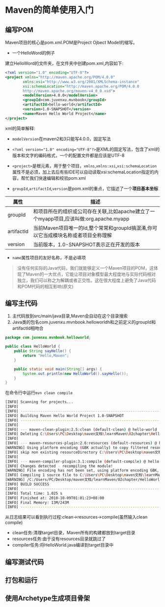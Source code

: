 # Maven的简单使用入门

## 编写POM

Maven项目的核心是pom.xml.POM是Project Ojbect Model的缩写。

+ 一个HelloWord的例子

建立HelloWord的文件夹，在文件夹中创建pom.xml,内容如下:

```xml
<?xml version="1.0" encoding="UTF-8"?>
<project xmlns="http://maven.apache.org/POM/4.0.0"
        xmlns:xsi="http://www.w3.org/2001/XMLSchema-instance"
        xsi:schemaLocation="http://maven.apache.org/POM/4.0.0
        http://maven.apache.org/maven-v4_0_0.xsd">
        <modelVersion>4.0.0</modelVersion>
        <groupId>com.juvenxu.mvnbook</groupId>
        <artifactId>hello-world</artifactId>
        <version>1.0-SNAPSHOT</version>
        <name>Maven Hello World Project</name>
</project>
```

xml的简单解释:  

+ `modelVersion`在maven2和3只能写4.0.0，固定写法

+ `<?xml version="1.0" encoding="UTF-8"?>`是XML的固定写法，包含了xml的版本和文字的编码格式，一个的配置文件都是应该是UTF-8

+ `<project>`是根元素，用于整个项目，`xmlns`,`xmlns:xsi`,`xsi:schemaLocation`属性不是必须，加上去后有些IDE可以自动读取xsi:schemaLocation指定的内容，帮忙我们快速编辑和校验pom.xml

+ `groupId`,`artifactId`,`version`是pom.xml的重点，它描述了一个**项目基本坐标**

属性      |描述
----------|----------
groupId   |和项目所在的组织或公司存在关联,比如apache建立了一个myapp项目,应该叫做:org.apache.myapp
artifactId|当前Maven项目唯一的Id,整个常常和groupId搞混淆,你可以它当成模块名称或者项目全称理解
version   |当前版本，1.0-SNAPSHOT表示正在开发的版本

+ `name`属性项目的友好名称，不是必填项

>没有任何实际的Java代码，我们就能够定义一个Maven项目的POM，这体现了Maven的一大优点，它能让项目对象模型最大程度地与实际代码相对独立，我们可以称之为解耦或者正交性。这在很大程度上避免了Java代码和POM代码的相互影响(原文)

## 编写主代码

1. 主代码放到src/main/java目录,Maven会自动在这个目录搜索
2. Java类的包名com.juvenxu.mvnbook.helloworldh和之前定义的groupId和artifactId相吻合

```java
package com.juvenxu.mvnbook.helloworld;

public class HelloWorld {
    public String sayHello() {
        return "Hello,Maven";
    }

    public static void main(String[] args) {
        System.out.println(new HelloWorld().sayHello());
    }
}
```

在命令行中运行`mvn clean compile`

```bash
[INFO] Scanning for projects...
[INFO]
[INFO] ------------------------------------------------------------------------
[INFO] Building Maven Hello World Project 1.0-SNAPSHOT
[INFO] ------------------------------------------------------------------------
[INFO]
[INFO] --- maven-clean-plugin:2.5:clean (default-clean) @ hello-world ---
[INFO] Deleting C:\Users\PC\Desktop\maven文档\learnMaven\02chapter\HelloWorld\target
[INFO]
[INFO] --- maven-resources-plugin:2.6:resources (default-resources) @ hello-world ---
[WARNING] Using platform encoding (GBK actually) to copy filtered resources, i.e. build is platform dependent!
[INFO] skip non existing resourceDirectory C:\Users\PC\Desktop\maven文档\learnMaven\02chapter\HelloWorld\src\main\resources
[INFO]
[INFO] --- maven-compiler-plugin:3.1:compile (default-compile) @ hello-world ---
[INFO] Changes detected - recompiling the module!
[WARNING] File encoding has not been set, using platform encoding GBK, i.e. build is platform dependent!
[INFO] Compiling 1 source file to C:\Users\PC\Desktop\maven文档\learnMaven\02chapter\HelloWorld\target\classes
[WARNING] /C:/Users/PC/Desktop/maven文档/learnMaven/02chapter/HelloWorld/src/main/java/com/juvenxu/mvnbook/helloworld/HelloWorld.java:[5,78] 编码GBK的不可映射字符[INFO] ------------------------------------------------------------------------
[INFO] BUILD SUCCESS
[INFO] ------------------------------------------------------------------------
[INFO] Total time: 1.025 s
[INFO] Finished at: 2018-10-09T01:01:23+08:00
[INFO] Final Memory: 13M/243M
[INFO] ------------------------------------------------------------------------
```

从日志结果可以看到执行过程:clean->resources->compile(虽然输入clean compile)

+ clean任务:清理target目录，Maven所有的构建都放到target目录
+ resources任务:由于没有resources目录就跳过了
+ compiler任务:将HelloWorld.java编译到target目录中

## 编写测试代码

## 打包和运行

## 使用Archetype生成项目骨架
